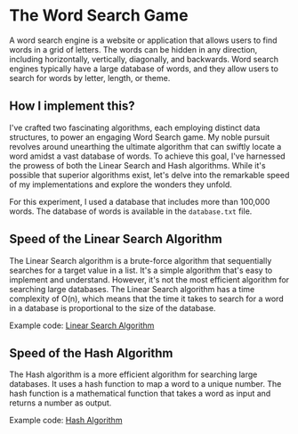 # The Word Search Game

A word search engine is a website or application that allows users to find words in a grid of letters. The words can be hidden in any direction, including horizontally, vertically, diagonally, and backwards. Word search engines typically have a large database of words, and they allow users to search for words by letter, length, or theme.

## How I implement this?

I've crafted two fascinating algorithms, each employing distinct data structures, to power an engaging Word Search game. My noble pursuit revolves around unearthing the ultimate algorithm that can swiftly locate a word amidst a vast database of words. To achieve this goal, I've harnessed the prowess of both the Linear Search and Hash algorithms. While it's possible that superior algorithms exist, let's delve into the remarkable speed of my implementations and explore the wonders they unfold.

For this experiment, I used a database that includes more than 100,000 words. The database of words is available in the `database.txt` file.

## Speed of the Linear Search Algorithm

The Linear Search algorithm is a brute-force algorithm that sequentially searches for a target value in a list. It's a simple algorithm that's easy to implement and understand. However, it's not the most efficient algorithm for searching large databases. The Linear Search algorithm has a time complexity of O(n), which means that the time it takes to search for a word in a database is proportional to the size of the database.

Example code: [Linear Search Algorithm](./WSG%20-%20linear%20search.c)

## Speed of the Hash Algorithm

The Hash algorithm is a more efficient algorithm for searching large databases. It uses a hash function to map a word to a unique number. The hash function is a mathematical function that takes a word as input and returns a number as output. 

Example code: [Hash Algorithm](./WSG%20-%20Hash.c)